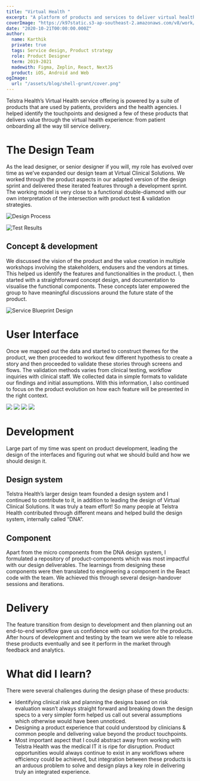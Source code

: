 ```yaml
---
title: "Virtual Health "
excerpt: "A platform of products and services to deliver virtual health solution"
coverImage: "https://k97static.s3-ap-southeast-2.amazonaws.com/v8/work/cover/th.png"
date: "2020-10-21T00:00:00.000Z"
author:
  name: Karthik
  private: true
  tags: Service design, Product strategy
  role: Product Designer
  term: 2019-2021
  madewith: Figma, Zeplin, React, NextJS
  product: iOS, Android and Web
ogImage:
  url: "/assets/blog/shell-grunt/cover.png"
---
```


Telstra Health’s Virtual Health service offering is powered by a suite of products that are used by patients, providers and the health agencies. I helped identify the touchpoints and designed a few of these products that delivers value through the virtual health experience: from patient onboarding all the way till service delivery.

# The Design Team

As the lead designer, or senior designer if you will, my role has evolved over time as we’ve expanded our design team at Virtual Clinical Solutions. We worked through the product aspects in our adapted version of the design sprint and delivered these iterated features through a development sprint. The working model is very close to a functional double-diamond with our own interpretation of the intersection with product test & validation strategies.

![Design Process](https://k97static.s3-ap-southeast-2.amazonaws.com/v8/work/vhp/process.png)

<div class="work-full-img work-img-border">

![Test Results](https://k97static.s3-ap-southeast-2.amazonaws.com/v8/work/vhp/test1.png)

</div>

## Concept & development

We discussed the vision of the product and the value creation in multiple workshops involving the stakeholders, endusers and the vendors at times. This helped us identify the features and functionalities in the product. I, then started with a straightforward concept design, and documentation to visualise the functional components. These concepts later empowered the group to have meaningful discussions around the future state of the product.

![Service Blueprint Design](https://k97static.s3-ap-southeast-2.amazonaws.com/v8/work/vhp/service-bp.png)

# User Interface

Once we mapped out the data and started to construct themes for the product, we then proceeded to workout few different hypothesis to create a story and then proceeded to validate these stories through screens and flows. The validation methods varies from clinical testing, workflow inquiries with clinical staff. We collected data in simple formats to validate our findings and initial assumptions. With this information, I also continued to focus on the product evolution on how each feature will be presented in the right context.

<div class="vhp-markdown-gallery">

![](https://k97static.s3-ap-southeast-2.amazonaws.com/v8/work/vhp/screen/1.png)
![](https://k97static.s3-ap-southeast-2.amazonaws.com/v8/work/vhp/screen/2.png)
![](https://k97static.s3-ap-southeast-2.amazonaws.com/v8/work/vhp/screen/4.png)
![](https://k97static.s3-ap-southeast-2.amazonaws.com/v8/work/vhp/screen/5.png)

</div>

# Development

Large part of my time was spent on product development, leading the design of the interfaces and figuring out what we should build and how we should design it.

## Design system

Telstra Health’s larger design team founded a design system and I continued to contribute to it, in addition to leading the design of Virtual Clinical Solutions. It was truly a team effort! So many people at Telstra Health contributed through different means and helped build the design system, internally called “DNA”.

## Component

Apart from the micro components from the DNA design system, I formulated a repository of product-components which was most impactful with our design deliverables. The learnings from designing these components were then translated to engineering a component in the React code with the team. We achieved this through several design-handover sessions and iterations.

# Delivery

The feature transition from design to development and then planning out an end-to-end workflow gave us confidence with our solution for the products. After hours of development and testing by the team we were able to release these products eventually and see it perform in the market through feedback and analytics.

# What did I learn?

There were several challenges during the design phase of these products:

- Identifying clinical risk and planning the designs based on risk evaluation wasn’t always straight forward and breaking down the design specs to a very simpler form helped us call out several assumptions which otherwise would have been unnoticed.
- Designing a product experience that could understood by clinicians & common people and delivering value beyond the product touchpoints.
- Most important aspect that I could abstract away from working with Telstra Health was the medical IT it is ripe for disruption. Product opportunities would always continue to exist in any workflows where efficiency could be achieved, but integration between these products is an arduous problem to solve and design plays a key role in delivering truly an integrated experience.

